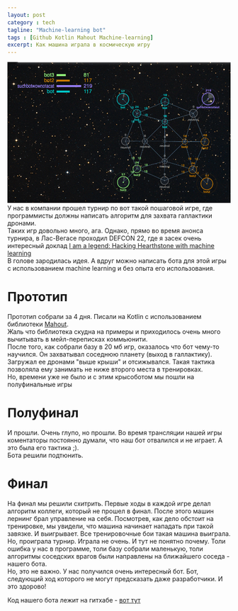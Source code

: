 ```yaml
---
layout: post
category : tech
tagline: "Machine-learning bot"
tags : [Github Kotlin Mahout Machine-learning]
excerpt: Как машина играла в космическую игру
---
```

![Space Marines EPAM Challenge](/images/space-marines.png) 
У нас в компании прошел турнир по вот такой пошаговой игре, где программисты должны написать 
алгоритм для захвата галлактики дронами.  
Таких игр довольно много, ага. Однако, прямо во время анонса турнира, в Лас-Вегасе проходил DEFCON 22, где я засек очень интересный доклад [I am a legend: Hacking Hearthstone with machine learning](https://www.defcon.org/html/defcon-22/dc-22-speakers.html)  
В голове зародилась идея. А вдруг можно написать бота для этой игры с использованием machine learning и без опыта его использования.  

# Прототип
Прототип собрали за 4 дня. Писали на Kotlin с использованием библиотеки [Mahout](https://mahout.apache.org/).  
Жаль что библиотека скудна на примеры и приходилось очень много вычитывать в мейл-переписках коммьюнити.  
После того, как собрали базу в 20 мб игр, оказалось что бот чему-то научился. Он захватывал соседнюю планету (выход в галлактику). Загружал ее дронами "выше крыши" и отсижывался. Такая тактика позволяла ему занимать не ниже второго места в тренировках.  
Но, времени уже не было и с этим крысоботом мы пошли на полуфинальные игры

# Полуфинал
И прошли. Очень глупо, но прошли. Во время трансляции нашей игры коментаторы постоянно думали, что наш бот отвалился и не играет. А это была его тактика ;).  
Бота решили подтюнить.

# Финал
На финал мы решили схитрить. Первые ходы в каждой игре делал алгоритм коллеги, который не прошел в финал. После этого машин лернинг брал управление на себя. Посмотрев, как дело обстоит на тренировке, мы увидели, что машина начинает нападать при такой завязке. И выигрывает. Все тренировочные бои такая машина выиграла.  
Но, проиграла турнир. Играла не очень. И тут не понятно почему. Толи ошибка у нас в программе, толи базу собрали маленькую, толи алгоритмы соседских врагов были направлены на ближайшего соседа - нашего бота.  
Но, это не важно. У нас получился очень интересный бот. Бот, следующий ход которого не могут предсказать даже разработчики. И это здорово!

Код нашего бота лежит на гитхабе - [вот тут](https://github.com/WonderBeat/suchmarines)